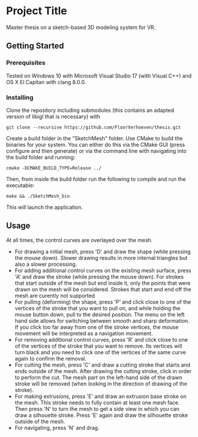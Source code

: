 # Project Title

Master thesis on a sketch-based 3D modeling system for VR.

## Getting Started

### Prerequisites

Tested on Windows 10 with Microsoft Visual Studio 17 (with Visual C++) and OS X El Capitan with clang 8.0.0.

### Installing

Clone the repository including submodules (this contains an adapted version of libigl that is necessary) with 

```
git clone --recursive https://github.com/FloorVerhoeven/thesis.git
```

Create a build folder in the "SketchMesh" folder.
Use CMake to build the binaries for your system. You can either do this via the CMake GUI (press configure and then generate) or via the command line with navigating into the build folder and running:

```
cmake -DCMAKE_BUILD_TYPE=Release ../
```

Then, from inside the build folder run the following to compile and run the executable:
```
make && ./SketchMesh_bin
```
This will launch the application.

## Usage
At all times, the control curves are overlayed over the mesh.

* For drawing a initial mesh, press 'D' and draw the shape (while pressing the mouse down). Slower drawing results in more internal triangles but also a slower processing.
* For adding additional control curves on the existing mesh surface, press 'A' and draw the stroke (while pressing the mouse down). For strokes that start outside of the mesh but end inside it, only the points that were drawn on the mesh will be considered. Strokes that start and end off the mesh are curently not supported
* For pulling (deforming) the shape, press 'P' and click close to one of the vertices of the stroke that you want to pull on, and while holding the mouse button down, pull to the desired position. The menu on the left hand side allows for switching between smooth and sharp deformation. If you click too far away from one of the stroke vertices, the mouse movement will be interpreted as a navigation movement.
* For removing additional control curves, press 'R' and click close to one of the vertices of the stroke that you want to remove. Its vertices will turn black and you need to click one of the vertices of the same curve again to confirm the removal.
* For cutting the mesh, press 'C' and draw a cutting stroke that starts and ends outside of the mesh. After drawing the cutting stroke, click in order to perform the cut. The mesh part on the left-hand side of the drawn stroke will be removed (when looking in the direction of drawing of the stroke).
* For making extrusions, press 'E' and draw an extrusion base stroke on the mesh. This stroke needs to fully contain at least one mesh face. Then press 'N' to turn the mesh to get a side view in which you can draw a silhouette stroke. Press 'E' again and draw the silhouette stroke outside of the mesh.
* For navigating, press 'N' and drag.
